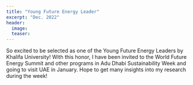```yaml
---
title: "Young Future Energy Leader"
excerpt: "Dec. 2022"
header:
  image: 
  teaser:
---
```


So excited to be selected as one of the Young Future Energy Leaders by Khalifa University! With this honor, I have been invited to the World Future Energy Summit and other programs in Adu Dhabi Sustainability Week and going to visit UAE in January. Hope to get many insights into my research during the week!
